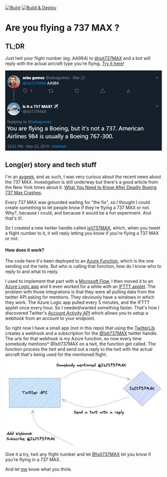 [![Build](https://github.com/sebagomez/IsIt737MAX/workflows/Build/badge.svg)](https://github.com/sebagomez/IsIt737MAX/actions)
[![Build & Deploy](https://github.com/sebagomez/IsIt737MAX/workflows/Build%20&%20Deploy/badge.svg)](https://github.com/sebagomez/IsIt737MAX/actions)

# Are you flying a 737 MAX ?

## TL;DR

Just twit your flight number (eg. AA984) to [@isit737MAX](https://twitter.com/isit737MAX) and a bot will reply with the actual aircraft type you're flying. [Try it here](https://twitter.com/intent/tweet?screen_name=isit737MAX&text=AA984)!

![](res/twit_reply.png?raw=true)


## Long(er) story and tech stuff

I'm an [avgeek](https://www.urbandictionary.com/define.php?term=avgeek), and as such, I was very curious about the recent news about the 737 MAX. Investigation is still underway but there's a good article from the New York times about it. [What You Need to Know After
Deadly Boeing 737 Max Crashes](https://www.nytimes.com/interactive/2019/business/boeing-737-crashes.html).

Every 737 MAX was grounded waiting for "the fix", so I thought I could create something to let people know if they're flying a 737 MAX or not. Why?, because I could, and because it would be a fun experiment. And that's it!.

So I created a new twiiter handle called [isit737MAX](https://twitter.com/isit737MAX), which, when you tweet a flight number to it, it will reply letting you know if you're flying a 737 MAX or not. 

#### How does it work?

The code here it's been deployed to an [Azure Function](https://docs.microsoft.com/en-us/azure/azure-functions/), which is the one sending out the twits. But who is calling that function, how do I know who to reply to and what to reply.


I used to implement that part with a [Microsoft Flow](https://flow.microsoft.com), I then moved it to an [Azure Logic app](https://docs.microsoft.com/en-us/azure/logic-apps/) and it even worked for a while with an [IFTTT applet](https://ifttt.com/explore). The problem with those integrations is that they were all pulling data from the twitter API asking for mentions. They obviously have a windows in which they work. The Azure Logic app pulled every 5 minutes, and the IFTTT applet once every hour. So I needed/wanted something faster.
That's how I discovered Twitter's [Account Activity API](https://developer.twitter.com/en/docs/twitter-api/enterprise/account-activity-api/overview) which allows you to setup a webhook from an account to your endpoint.

So right now I have a small app (not in this repo) that using the [TwitterLib](https://github.com/sebagomez/twitterlib) creates a webhook and a subscription for the [@IsIt737MAX](https://twitter.com/isit737MAX) twitter handle. The urls for that webhook is my Azure function, so now every time somebody mentions* @IsIt737MAX on a twit, the function get called. The function process the twit and send out a reply to the twit with the actual aircraft that's being used for the mentioned flight.

![](res/twitter-webhook.png?raw=true)

Give it a try, twit any flight number and let [@IsIt737MAX](https://twitter.com/intent/tweet?text=%40isit737MAX%20CM369) let you know if you're flying in a 737 MAX. 

And let [me](https://twitter.com/sebagomez) know what you think.